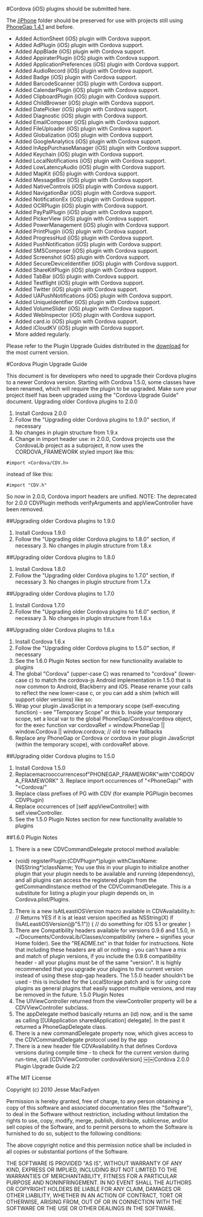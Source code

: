 #Cordova (iOS) plugins should be submitted here.


The [/iPhone](https://github.com/phonegap/phonegap-plugins/tree/master/iPhone) folder should be preserved for use with projects still using [PhoneGap 1.4.1](https://github.com/phonegap/phonegap/tags) and before.

* Added  ActionSheet (iOS) plugin with Cordova support.
* Added  AdPlugin (iOS) plugin with Cordova support.
* Added  AppBlade (iOS) plugin with Cordova support.
* Added  AppiraterPlugin (iOS) plugin with Cordova support.
* Added  ApplicationPreferences (iOS) plugin with Cordova support.
* Added  AudioRecord (iOS) plugin with Cordova support.
* Added  Badge (iOS) plugin with Cordova support.
* Added  BarcodeScanner (iOS) plugin with Cordova support.
* Added  CalendarPlugin (iOS) plugin with Cordova support.
* Added  ClipboardPlugin (iOS) plugin with Cordova support.
* Added  ChildBrowser (iOS) plugin with Cordova support.
* Added  DatePicker (iOS) plugin with Cordova support.
* Added  Diagnostic (iOS) plugin with Cordova support.
* Added  EmailComposer (iOS) plugin with Cordova support.
* Added  FileUploader (iOS) plugin with Cordova support.
* Added  Globalization (iOS) plugin with Cordova support.
* Added  GoogleAnalytics (iOS) plugin with Cordova support.
* Added  InAppPurchaseManager (iOS) plugin with Cordova support.
* Added  Keychain (iOS) plugin with Cordova support.
* Added  LocalNotifications (iOS) plugin with Cordova support.
* Added  LowLatencyAudio (iOS) plugin with Cordova support.
* Added  MapKit (iOS) plugin with Cordova support.
* Added  MessageBox (iOS) plugin with Cordova support.
* Added  NativeControls (iOS) plugin with Cordova support.
* Added  NavigationBar (iOS) plugin with Cordova support.
* Added  NotificationEx (iOS) plugin with Cordova support.
* Added  OCRPlugin (iOS) plugin with Cordova support.
* Added  PayPalPlugin (iOS) plugin with Cordova support.
* Added  PickerView (iOS) plugin with Cordova support.
* Added  PowerManagement (iOS) plugin with Cordova support.
* Added  PrintPlugin (iOS) plugin with Cordova support.
* Added  ProgressHud (iOS) plugin with Cordova support.
* Added  PushNotification (iOS) plugin with Cordova support.
* Added  SMSComposer (iOS) plugin with Cordova support.
* Added  Screenshot (iOS) plugin with Cordova support.
* Added  SecureDeviceIdentifier (iOS) plugin with Cordova support.
* Added  ShareKitPlugin (iOS) plugin with Cordova support.
* Added  TabBar (iOS) plugin with Cordova support.
* Added  Testflight (iOS) plugin with Cordova support.
* Added  Twitter (iOS) plugin with Cordova support.
* Added  UAPushNotifications (iOS) plugin with Cordova support.
* Added  UniqueIdentifier (iOS) plugin with Cordova support.
* Added  VolumeSlider (iOS) plugin with Cordova support.
* Added  WebInspector (iOS) plugin with Cordova support.
* Added  card.io (iOS) plugin with Cordova support.
* Added  iCloudKV (iOS) plugin with Cordova support.
* More added regularly.

Please refer to the Plugin Upgrade Guides distributed in the [download](http://phonegap.com/download/) for the most current version.


#Cordova Plugin Upgrade Guide

This document is for developers who need to upgrade their Cordova plugins to a newer Cordova version. Starting with Cordova 1.5.0, some classes have been renamed, which will require the plugin to be upgraded. Make sure your project itself has been upgraded using the "Cordova Upgrade Guide" document.
Upgrading older Cordova plugins to 2.0.0

1. Install Cordova 2.0.0
2. Follow the "Upgrading older Cordova plugins to 1.9.0" section, if necessary
3. No changes in plugin structure from 1.9.x
4. Change in import header use: in 2.0.0, Cordova projects use the CordovaLib project as a subproject, it now uses the CORDOVA_FRAMEWORK styled import like this:<br>
        
<code>#import  <Cordova/CDV.h></code>

instead of like this:<br>

<code>#import "CDV.h"</code>


So now in 2.0.0, Cordova import headers are unified.
NOTE: The deprecated for 2.0.0 CDVPlugin methods verifyArguments and appViewController have been removed.


##Upgrading older Cordova plugins to 1.9.0
1. Install Cordova 1.9.0
2. Follow the "Upgrading older Cordova plugins to 1.8.0" section, if necessary 3. No changes in plugin structure from 1.8.x

##Upgrading older Cordova plugins to 1.8.0
1. Install Cordova 1.8.0
2. Follow the "Upgrading older Cordova plugins to 1.7.0" section, if necessary 3. No changes in plugin structure from 1.7.x

##Upgrading older Cordova plugins to 1.7.0
1. Install Cordova 1.7.0
2. Follow the "Upgrading older Cordova plugins to 1.6.0" section, if necessary 3. No changes in plugin structure from 1.6.x

##Upgrading older Cordova plugins to 1.6.x
1. Install Cordova 1.6.x
2. Follow the "Upgrading older Cordova plugins to 1.5.0" section, if necessary
3. See the 1.6.0 Plugin Notes section for new functionality available to plugins
4. The global "Cordova" (upper-case C) was renamed to "cordova" (lower-case c) to match the cordova-js Android implementation in 1.5.0 that is now common to Android, Blackberry and iOS. Please rename your calls to reflect the new lower-case c, or you can add a shim (which will support older versions) like so:
5. Wrap your plugin JavaScript in a temporary scope (self-executing function) - see "Temporary Scope" or this b. Inside your temporary scope, set a local var to the global PhoneGap/Cordova/cordova object, for the exec
function
var cordovaRef = window.PhoneGap || window.Cordova || window.cordova; // old to new fallbacks
6. Replace any PhoneGap or Cordova or cordova in your plugin JavaScript (within the temporary scope), with cordovaRef above.


##Upgrading older Cordova plugins to 1.5.0
1. Install Cordova 1.5.0
2. Replacemacrooccurrencesof"PHONEGAP_FRAMEWORK"with"CORDOVA_FRAMEWORK" 3. Replace import occurrences of "<PhoneGap/" with "<Cordova/"
4. Replace class prefixes of PG with CDV (for example PGPlugin becomes CDVPlugin)
5. Replace occurrences of [self appViewController] with self.viewController.
6. See the 1.5.0 Plugin Notes section for new functionality available to plugins

##1.6.0 Plugin Notes
1. There is a new CDVCommandDelegate protocol method available:
- (void) registerPlugin:(CDVPlugin*)plugin withClassName:(NSString*)className;
You use this in your plugin to initialize another plugin that your plugin needs to be available and running (dependency), and all plugins can access the registered plugin from the getCommandInstance method of the CDVCommandDelegate. This is a substitute for listing a plugin your plugin depends on, in Cordova.plist/Plugins.
2. There is a new IsAtLeastiOSVersion macro available in CDVAvailability.h:
// Returns YES if it is at least version specified as NSString(X) if (IsAtLeastiOSVersion(@"5.1")) {
// do something for iOS 5.1 or greater }
3. There are Compatibility headers available for versions 0.9.6 and 1.5.0, in ~/Documents/CordovaLib/Classes/compatibility (where ~ signifies your Home folder). See the "README.txt" in that folder for instructions.
Note that including these headers are all or nothing - you can't have a mix and match of plugin versions, if you include the 0.9.6 compatibility header - all your plugins must be of the same "version". It is highly recommended that you upgrade your plugins to the current version instead of using these stop-gap headers.
The 1.5.0 header shouldn't be used - this is included for the LocalStorage patch and is for using core plugins as general plugins that easily support multiple versions, and may be removed in the future.
1.5.0 Plugin Notes
1. The UIViewController returned from the viewController property will be a CDVViewController subclass.
2. The appDelegate method basically returns an (id) now, and is the same as calling [[UIApplication
sharedApplication] delegate]. In the past it returned a PhoneGapDelegate class.
3. There is a new commandDelegate property now, which gives access to the CDVCommandDelegate protocol
used by the app
4. There is a new header file CDVAvailability.h that defines Cordova versions during compile time - to check for
the current version during run-time, call [CDVViewController cordovaVersion]
￼￼Cordova 2.0.0 Plugin Upgrade Guide 2/2



#The MIT License

Copyright (c) 2010 Jesse MacFadyen

Permission is hereby granted, free of charge, to any person obtaining a copy of this software and associated documentation files (the "Software"), to deal in the Software without restriction, including without limitation the rights to use, copy, modify, merge, publish, distribute, sublicense, and/or sell copies of the Software, and to permit persons to whom the Software is furnished to do so, subject to the following conditions:

The above copyright notice and this permission notice shall be included in all copies or substantial portions of the Software.

THE SOFTWARE IS PROVIDED "AS IS", WITHOUT WARRANTY OF ANY KIND, EXPRESS OR IMPLIED, INCLUDING BUT NOT LIMITED TO THE WARRANTIES OF MERCHANTABILITY, FITNESS FOR A PARTICULAR PURPOSE AND NONINFRINGEMENT. IN NO EVENT SHALL THE AUTHORS OR COPYRIGHT HOLDERS BE LIABLE FOR ANY CLAIM, DAMAGES OR OTHER LIABILITY, WHETHER IN AN ACTION OF CONTRACT, TORT OR OTHERWISE, ARISING FROM, OUT OF OR IN CONNECTION WITH THE SOFTWARE OR THE USE OR OTHER DEALINGS IN THE SOFTWARE.
